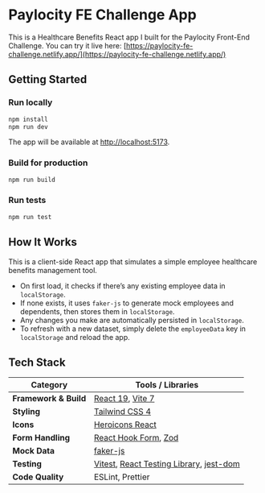 # Paylocity FE Challenge App

This is a Healthcare Benefits React app I built for the Paylocity Front-End Challenge.
You can try it live here: [https://paylocity-fe-challenge.netlify.app/](https://paylocity-fe-challenge.netlify.app/)

## Getting Started

### Run locally

```bash
npm install
npm run dev
```

The app will be available at [http://localhost:5173](http://localhost:5173).

### Build for production

```bash
npm run build
```

### Run tests

```bash
npm run test
```

## How It Works

This is a client-side React app that simulates a simple employee healthcare benefits management tool.

- On first load, it checks if there’s any existing employee data in `localStorage`.
- If none exists, it uses `faker-js` to generate mock employees and dependents, then stores them in `localStorage`.
- Any changes you make are automatically persisted in `localStorage`.
- To refresh with a new dataset, simply delete the `employeeData` key in `localStorage` and reload the app.

## Tech Stack

| Category              | Tools / Libraries                                                                                                                                                                       |
| --------------------- | --------------------------------------------------------------------------------------------------------------------------------------------------------------------------------------- |
| **Framework & Build** | [React 19](https://react.dev/), [Vite 7](https://vitejs.dev/)                                                                                                                           |
| **Styling**           | [Tailwind CSS 4](https://tailwindcss.com/)                                                                                                                                              |
| **Icons**             | [Heroicons React](https://github.com/tailwindlabs/heroicons)                                                                                                                            |
| **Form Handling**     | [React Hook Form](https://react-hook-form.com/), [Zod](https://zod.dev/)                                                                                                                |
| **Mock Data**         | [faker-js](https://github.com/faker-js/faker)                                                                                                                                           |
| **Testing**           | [Vitest](https://vitest.dev/), [React Testing Library](https://testing-library.com/docs/react-testing-library/intro/), [jest-dom](https://testing-library.com/docs/ecosystem-jest-dom/) |
| **Code Quality**      | ESLint, Prettier                                                                                                                                                                        |
